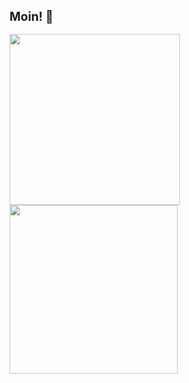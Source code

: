 ## Moin! 🍵

<p>
	<a href="https://github.com/rossiyareich"><img width=300 src="https://github-readme-stats.vercel.app/api/top-langs?username=rossiyareich&theme=dracula&hide_border=true&layout=compact&langs_count=8" /></a>
	<a href="https://github.com/rossiyareich"><img width=296 src="https://github-readme-stats.vercel.app/api?username=rossiyareich&theme=dracula&hide_border=true&show_icons=true&hide_rank=true" /></a>
</p>
